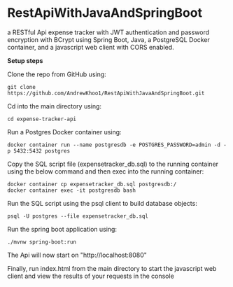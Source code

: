 # RestApiWithJavaAndSpringBoot
a RESTful Api expense tracker with JWT authentication and password encryption with BCrypt using Spring Boot, Java, a PostgreSQL Docker container, and a javascript web client with CORS enabled.

**Setup steps**

Clone the repo from GitHub using: 

    git clone https://github.com/AndrewKhoo1/RestApiWithJavaAndSpringBoot.git

Cd into the main directory using: 

    cd expense-tracker-api

Run a Postgres Docker container using:

    docker container run --name postgresdb -e POSTGRES_PASSWORD=admin -d -p 5432:5432 postgres

Copy the SQL script file (expensetracker_db.sql) to the running container using the below command and then exec into the running container:

    docker container cp expensetracker_db.sql postgresdb:/
    docker container exec -it postgresdb bash

Run the SQL script using the psql client to build database objects:

    psql -U postgres --file expensetracker_db.sql

Run the spring boot application using:

    ./mvnw spring-boot:run

The Api will now start on "http://localhost:8080"

Finally, run index.html from the main directory to start the javascript web client and view the results of your requests in the console
